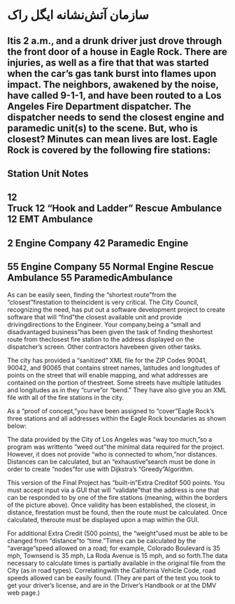 # سازمان آتش‌نشانه  ایگل راک 
Itis 2 a.m., and a drunk driver just drove through the front door of a house in Eagle Rock. There are injuries, as well as a fire that that was started when the car’s gas tank burst into flames upon impact. The neighbors, awakened by the noise, have called 9-1-1, and have been routed to a Los Angeles  Fire  Department  dispatcher.  The  dispatcher  needs  to  send  the  closest  engine  and paramedic unit(s) to the scene. But, who is closest? Minutes can mean lives are lost.
Eagle Rock is covered by the following fire stations:
---------------------------------------------------------------------
Station		Unit			Notes
---------------------------------------------------------------------
12 	
		Truck 12 		“Hook and Ladder”
		Rescue Ambulance 12  	EMT Ambulance
---------------------------------------------------------------------
2		Engine Company 42	Paramedic Engine
---------------------------------------------------------------------
55		Engine Company 55	Normal Engine
		Rescue Ambulance 55	ParamedicAmbulance
---------------------------------------------------------------------

As can be easily seen, finding the “shortest route”from the “closest”firestation to theincident is very critical. The City Council, recognizing the need, has put out a software development project to create software that will “find”the closest available unit and provide drivingdirections to the Engineer. Your company,being a “small and disadvantaged business”has been given the task of finding theshortest route from theclosest fire station to the address displayed on the dispatcher’s screen. Other contractors havebeen given other tasks.

The city has provided a “sanitized” XML file for the ZIP Codes 90041, 90042, and 90065 that contains street names, latitudes and longitudes of points on the street that will enable mapping, and  what  addresses  are  contained  on  the  portion  of thestreet. Some streets have multiple latitudes and longitudes as in they “curve”or “bend.” They have also give you an XML file with all of the fire stations in the city.

 As a “proof of concept,”you have been assigned to “cover”Eagle Rock’s three stations and all addresses within the Eagle Rock boundaries as shown below:

The data provided by the City of Los Angeles was “way too much,”so a program was writtento “weed  out”the  minimal  data  required  for  the  project.  However,  it  does  not  provide “who  is connected to whom,”nor distances. Distances can be calculated, but an “exhaustive”search must be done in order to create “nodes”for use with Dijkstra’s “Greedy”Algorithm.

This version of the Final Project has “built-in”Extra Creditof 500 points. You must accept input via a GUI that will “validate”that the address is one that can be responded to by one of the fire stations (meaning, within the borders of the picture above). Once validity has been established, the closest, in distance, firestation must be found, then the route must be calculated. Once calculated, theroute must be displayed upon a map within the GUI.

For  additional  Extra  Credit  (500  points),  the “weight”used  must be  able  to  be  changed  from “distance”to “time.”Times  can  be  calculated  by  the “average”speed  allowed  on  a  road;  for example, Colorado Boulevard is 35 mph, Townsend is 35 mph, La Roda Avenue is 15 mph, and so forth.The data necessary to calculate times is  partially available in the original file from the City (as in road types). Correlatingwith the California Vehicle Code, road speeds allowed can be easily found. (They are part of the test you took to get your driver’s license, and are in the Driver’s Handbook or at the DMV web page.)
